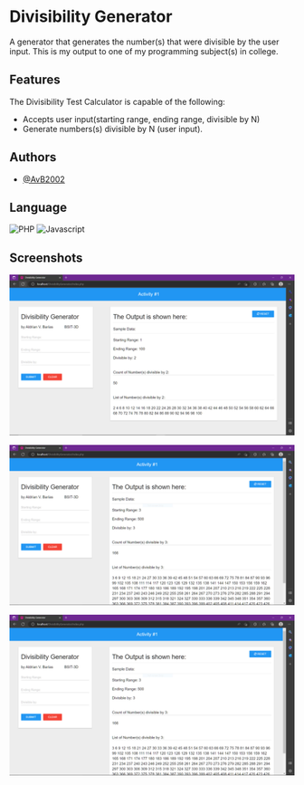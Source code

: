 
# Divisibility Generator

A generator that generates the number(s) that were divisible by the user input. This is my output to one of my programming subject(s) in college. 

## Features
The Divisibility Test Calculator is capable of the following:
- Accepts user input(starting range, ending range, divisible by N)
- Generate numbers(s) divisible by N (user input).

## Authors
- [@AvB2002](https://www.github.com/AvB2002)

## Language
![PHP](https://img.shields.io/badge/php-%23777BB4.svg?style=for-the-badge&logo=php&logoColor=white)
![Javascript](https://img.shields.io/badge/-javascript%20-green?style=for-the-badge&logo=javascript&logoColor=white&color=darkgreen)

## Screenshots

![Sample Output #1](https://github.com/AvB2002/divisibility-generator/blob/master/screenshots/1.PNG)

![Sample Output #2](https://github.com/AvB2002/divisibility-generator/blob/master/screenshots/2.PNG)

![Sample Output #2](https://github.com/AvB2002/divisibility-generator/blob/master/screenshots/3.PNG)